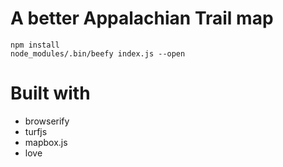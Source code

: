 
# A better Appalachian Trail map

```
npm install
node_modules/.bin/beefy index.js --open
```

# Built with

- browserify
- turfjs
- mapbox.js
- love

